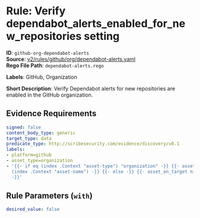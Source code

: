 # Rule: Verify dependabot_alerts_enabled_for_new_repositories setting

**ID**: `github-org-dependabot-alerts`  
**Source**: [v2/rules/github/org/dependabot-alerts.yaml](scribe-public/sample-policies.git/v2/rules/github/org/dependabot-alerts.yaml)  
**Rego File Path**: `dependabot-alerts.rego`  

**Labels**: GitHub, Organization

**Short Description**: Verify Dependabot alerts for new repositories are enabled in the GitHub organization.

## Evidence Requirements

```yaml
signed: false
content_body_type: generic
target_type: data
predicate_type: http://scribesecurity.com/evidence/discovery/v0.1
labels:
- platform=github
- asset_type=organization
- '{{- if eq (index .Context "asset-type") "organization" -}} {{- asset_on_target
  (index .Context "asset-name") -}} {{- else -}} {{- asset_on_target nil -}} {{- end
  -}}'
```
## Rule Parameters (`with`)

```yaml
desired_value: false
```
